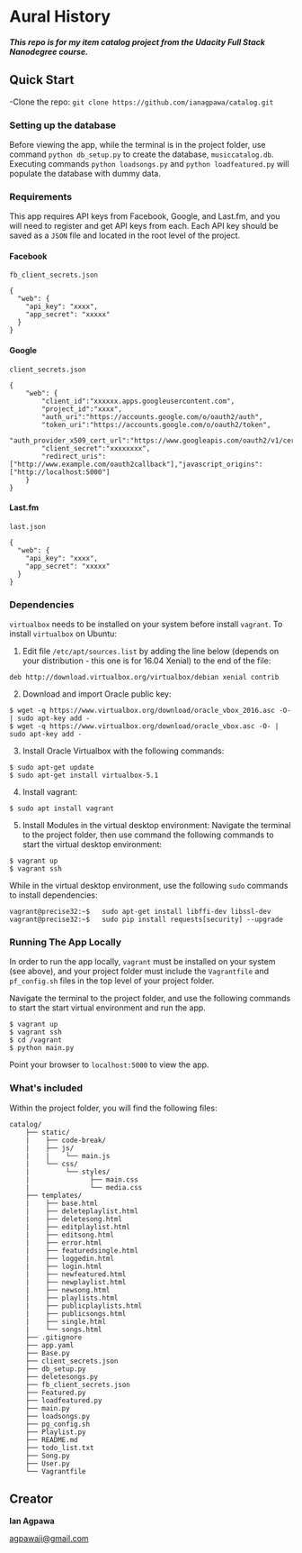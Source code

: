 # Aural History

##### This repo is for my item catalog project from the Udacity Full Stack Nanodegree course.    


## Quick Start
-Clone the repo: `git clone https://github.com/ianagpawa/catalog.git`

### Setting up the database
Before viewing the app, while the terminal is in the project folder, use command `python db_setup.py` to create the database, `musiccatalog.db`.  Executing commands `python loadsongs.py` and `python loadfeatured.py` will populate the database with dummy data.

### Requirements
This app requires API keys from Facebook, Google, and Last.fm, and you will need to register and get API keys from each.  Each API key should be saved as a `JSON` file and located in the root level of the project.

#### Facebook
`fb_client_secrets.json`
```
{
  "web": {
    "api_key": "xxxx",
    "app_secret": "xxxxx"
  }
}
```


#### Google
`client_secrets.json`
```
{
    "web": {
        "client_id":"xxxxxx.apps.googleusercontent.com",
        "project_id":"xxxx",
        "auth_uri":"https://accounts.google.com/o/oauth2/auth",
        "token_uri":"https://accounts.google.com/o/oauth2/token",
        "auth_provider_x509_cert_url":"https://www.googleapis.com/oauth2/v1/certs",
        "client_secret":"xxxxxxxx",
        "redirect_uris":["http://www.example.com/oauth2callback"],"javascript_origins":["http://localhost:5000"]
    }
}
```


#### Last.fm
`last.json`
```
{
  "web": {
    "api_key": "xxxx",
    "app_secret": "xxxxx"
  }
}
```


### Dependencies
`virtualbox` needs to be installed on your system before install `vagrant`.  To install `virtualbox` on Ubuntu:
1.  Edit file `/etc/apt/sources.list` by adding the line below (depends on your distribution - this one is for 16.04 Xenial) to the end of the file:
```
deb http://download.virtualbox.org/virtualbox/debian xenial contrib
```
2.  Download and import Oracle public key:
```
$ wget -q https://www.virtualbox.org/download/oracle_vbox_2016.asc -O- | sudo apt-key add -
$ wget -q https://www.virtualbox.org/download/oracle_vbox.asc -O- | sudo apt-key add -

```
3.  Install Oracle Virtualbox with the following commands:
```
$ sudo apt-get update
$ sudo apt-get install virtualbox-5.1
```
4.  Install vagrant:
```
$ sudo apt install vagrant
```

5.  Install Modules in the virtual desktop environment:
Navigate the terminal to the project folder, then use command the following commands to start the virtual desktop environment:
```
$ vagrant up
$ vagrant ssh
```

While in the virtual desktop environment, use the following `sudo` commands to install dependencies:
```
vagrant@precise32:~$   sudo apt-get install libffi-dev libssl-dev
vagrant@precise32:~$   sudo pip install requests[security] --upgrade
```


### Running The App Locally
In order to run the app locally, `vagrant` must be installed on your system (see above), and your project folder must include the `Vagrantfile` and `pf_config.sh` files in the top level of your project folder.

Navigate the terminal to the project folder, and use the following commands to start the start virtual environment and run the app.
```
$ vagrant up
$ vagrant ssh
$ cd /vagrant
$ python main.py
```
Point your browser to `localhost:5000` to view the app.


### What's included
Within the project folder, you will find the following files:

```
catalog/
    ├── static/
    |    ├── code-break/
    |    ├── js/
    |    |    └── main.js
    |    └── css/
    |         └── styles/
    |               ├── main.css
    |               └── media.css
    ├── templates/
    |    ├── base.html
    |    ├── deleteplaylist.html
    |    ├── deletesong.html
    |    ├── editplaylist.html
    |    ├── editsong.html
    |    ├── error.html
    |    ├── featuredsingle.html
    |    ├── loggedin.html
    |    ├── login.html
    |    ├── newfeatured.html
    |    ├── newplaylist.html
    |    ├── newsong.html    
    |    ├── playlists.html
    |    ├── publicplaylists.html
    |    ├── publicsongs.html
    |    ├── single.html    
    |    └── songs.html
    ├── .gitignore
    ├── app.yaml
    ├── Base.py
    ├── client_secrets.json
    ├── db_setup.py
    ├── deletesongs.py    
    ├── fb_client_secrets.json
    ├── Featured.py   
    ├── loadfeatured.py  
    ├── main.py    
    ├── loadsongs.py
    ├── pg_config.sh
    ├── Playlist.py
    ├── README.md
    ├── todo_list.txt
    ├── Song.py
    ├── User.py
    └── Vagrantfile
```

## Creator

**Ian Agpawa**

 agpawaji@gmail.com
